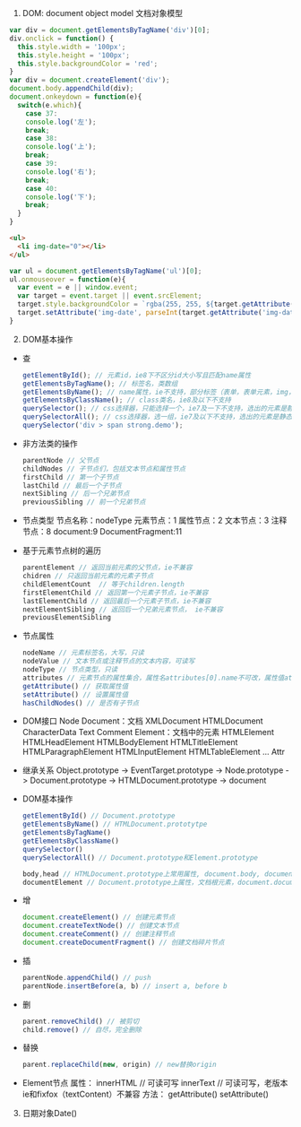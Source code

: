 1. DOM: document object model 文档对象模型
  ```javascript
  var div = document.getElementsByTagName('div')[0];
  div.onclick = function() {
    this.style.width = '100px';
    this.style.height = '100px';
    this.style.backgroundColor = 'red';
  }
  var div = document.createElement('div');
  document.body.appendChild(div);
  document.onkeydown = function(e){
    switch(e.which){
      case 37:
      console.log('左');
      break;
      case 38:
      console.log('上');
      break;
      case 39:
      console.log('右');
      break;
      case 40:
      console.log('下');
      break;
    }
  }
  ```
  ```html
  <ul>
    <li img-date="0"></li>
  </ul>
  ```
  ```javascript
  var ul = document.getElementsByTagName('ul')[0];
  ul.onmouseover = function(e){
    var event = e || window.event;
    var target = event.target || event.srcElement;
    target.style.backgroundColor = `rgba(255, 255, ${target.getAttribute('img-date')})`;
    target.setAttribute('img-date', parseInt(target.getAttribute('img-date') + 6));
  }
  ```

2. DOM基本操作
- 查
  ```javascript
  getElementById(); // 元素id，ie8下不区分id大小写且匹配name属性
  getElementsByTagName(); // 标签名，类数组
  getElementsByName(); // name属性，ie不支持，部分标签（表单，表单元素，img，iframe）可用
  getElementsByClassName(); // class类名，ie8及以下不支持
  querySelector(); // css选择器，只能选择一个，ie7及一下不支持，选出的元素是静态的
  querySelectorAll(); // css选择器，选一组，ie7及以下不支持，选出的元素是静态的
  querySelector('div > span strong.demo');
  ```

- 非方法类的操作
  ```javascript
  parentNode // 父节点
  childNodes // 子节点们，包括文本节点和属性节点
  firstChild // 第一个子节点
  lastChild // 最后一个子节点
  nextSibling // 后一个兄弟节点
  previousSibling // 前一个兄弟节点
  ```
- 节点类型
  节点名称：nodeType
  元素节点：1
  属性节点：2
  文本节点：3
  注释节点：8
  document:9
  DocumentFragment:11

- 基于元素节点树的遍历
  ```javascript
  parentElement // 返回当前元素的父节点，ie不兼容
  chidren // 只返回当前元素的元素子节点
  childElementCount  // 等于children.length
  firstElementChild // 返回第一个元素子节点，ie不兼容
  lastElementChild // 返回最后一个元素子节点，ie不兼容
  nextElementSibling // 返回后一个兄弟元素节点， ie不兼容
  previousElementSibling 
  ```
- 节点属性
  ```javascript
  nodeName // 元素标签名，大写，只读
  nodeValue // 文本节点或注释节点的文本内容，可读写
  nodeType // 节点类型，只读
  attributes // 元素节点的属性集合，属性名attributes[0].name不可改，属性值attributes[0].value可改
  getAttribute() // 获取属性值
  setAttribute() // 设置属性值
  hasChildNodes() // 是否有子节点
  ```

- DOM接口
Node 
  Document：文档
    XMLDocument
    HTMLDocument
  CharacterData
    Text
    Comment
  Element：文档中的元素
    HTMLElement
      HTMLHeadElement
      HTMLBodyElement
      HTMLTitleElement
      HTMLParagraphElement
      HTMLInputElement
      HTMLTableElement
      ...
  Attr

- 继承关系
  Object.prototype ->
  EventTarget.prototype ->
  Node.prototype ->
  Document.prototype -> 
  HTMLDocument.prototype ->
  document

- DOM基本操作
  ```javascript
  getElementById() // Document.prototype
  getElementsByName() // HTMLDocument.prototytpe
  getElementsByTagName()
  getElementsByClassName()
  querySelector()
  querySelectorAll() // Document.prototype和Element.prototype

  body,head // HTMLDocument.prototype上常用属性, document.body, document.head
  documentElement // Document.prototype上属性，文档根元素，document.documentElement => html
  ```
- 增
  ```javascript
  document.createElement() // 创建元素节点
  document.createTextNode() // 创建文本节点
  document.createComment() // 创建注释节点
  document.createDocumentFragment() // 创建文档碎片节点
  ```
- 插
  ```javascript
  parentNode.appendChild() // push
  parentNode.insertBefore(a, b) // insert a, before b
  ```
- 删
  ```javascript
  parent.removeChild() // 被剪切
  child.remove() // 自尽，完全删除
  ```
- 替换
  ```javascript
  parent.replaceChild(new, origin) // new替换origin
  ```
- Element节点
  属性：
    innerHTML // 可读可写
    innerText // 可读可写，老版本ie和fixfox（textContent）不兼容
  方法：
    getAttribute()
    setAttribute()

3. 日期对象Date()

  



